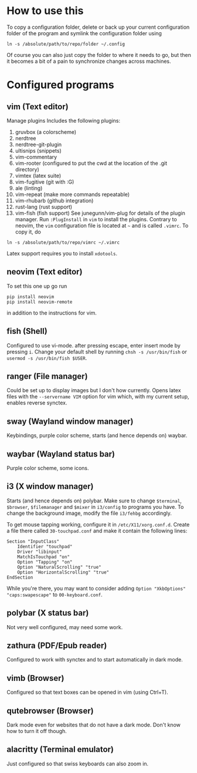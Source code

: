 # How to use this
To copy a configuration folder,
delete or back up your current configuration folder of the program
and symlink the configuration folder using
```
ln -s /absolute/path/to/repo/folder ~/.config
```
Of course you can also just copy the folder to where it needs to go,
but then it becomes a bit of a pain to synchronize changes across
machines.

# Configured programs
## vim (Text editor)
Manage plugins
Includes the following plugins:
  1. gruvbox (a colorscheme)
  2. nerdtree
  3. nerdtree-git-plugin
  4. ultisnips (snippets)
  5. vim-commentary
  6. vim-rooter (configured to put the cwd at the location of the .git directory)
  7. vimtex (latex suite)
  8. vim-fugitive (git with :G)
  9. ale (linting)
  10. vim-repeat (make more commands repeatable)
  11. vim-rhubarb (github integration)
  12. rust-lang (rust support)
  13. vim-fish (fish support)
See junegunn/vim-plug for details of the plugin manager.
Run `:PlugInstall` in `vim` to install the plugins.
Contrary to neovim, the `vim` configuration file is located at `~`
and is called `.vimrc`. To copy it, do
```
ln -s /absolute/path/to/repo/vimrc ~/.vimrc
```
Latex support requires you to install `xdotools`.

## neovim (Text editor)
To set this one up go run
```
pip install neovim
pip install neovim-remote
```
in addition to the instructions for vim.

## fish (Shell)
Configured to use vi-mode. after pressing escape, enter insert mode by pressing `i`.
Change your default shell by running
`chsh -s /usr/bin/fish` or `usermod -s /usr/bin/fish $USER`.

## ranger (File manager)
Could be set up to display images but I don't how currently.
Opens latex files with the `--servername VIM` option for vim
which, with my current setup, enables reverse synctex.

## sway (Wayland window manager)
Keybindings, purple color scheme, starts (and hence depends on) waybar.

## waybar (Wayland status bar)
Purple color scheme, some icons.

## i3 (X window manager)
Starts (and hence depends on) polybar.
Make sure to change `$terminal`, `$browser`,
`$filemanager` and `$mixer` in `i3/config`
to programs you have.
To change the background image, modify the file `i3/fehbg`
accordingly.

To get mouse tapping working, configure it in
`/etc/X11/xorg.conf.d`. Create a file
there called `30-touchpad.conf` and 
make it contain the following lines:

```xf86conf
Section "InputClass"
	Identifier "touchpad"
	Driver "libinput"
	MatchIsTouchpad "on"
	Option "Tapping" "on"
	Option "NaturalScrolling" "true"
	Option "HorizontalScrolling" "true"
EndSection
```

While you're there, you may want to consider adding
`Option "XkbOptions" "caps:swapescape"` to
`00-keyboard.conf`.

## polybar (X status bar)
Not very well configured, may need some work.

## zathura (PDF/Epub reader)
Configured to work with synctex and to start automatically in dark mode.

## vimb (Browser)
Configured so that text boxes can be opened in vim (using Ctrl+T).

## qutebrowser (Browser)
Dark mode even for websites that do not have a dark mode. Don't know
how to turn it off though.

## alacritty (Terminal emulator)
Just configured so that swiss keyboards can also zoom in.


